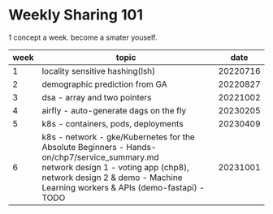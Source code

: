 # Weekly Sharing 101

1 concept a week. become a smater youself.

week|topic|date
-----|-----|-----
1|locality sensitive hashing(lsh)|20220716
2|demographic prediction from GA|20220827
3| dsa - array and two pointers|20221002
4| airfly - auto-generate dags on the fly|20230205
5| k8s - containers, pods, deployments|20230409
6| k8s - network - gke/Kubernetes for the Absolute Beginners - Hands-on/chp7/service_summary.md <br> network design 1 - voting app (chp8), <br> network design 2 & demo - Machine Learning workers & APIs (demo-fastapi) - TODO|20231001